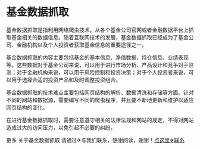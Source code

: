 # 基金数据抓取

基金数据抓取是指利用网络爬虫技术，从各个基金公司官网或者金融数据平台上抓取基金相关的数据信息。随着互联网技术的发展，基金数据抓取已经成为了基金公司、金融机构以及个人投资者获取基金信息的重要途径之一。

基金数据抓取的内容主要包括基金的基本信息、净值数据、持仓信息、业绩表现等。这些数据对于基金公司来说，可以用于进行市场分析、产品设计和竞争对手监测；对于金融机构来说，可以用于风险控制和投资决策；对于个人投资者来说，可以用于选择合适的投资产品和及时调整投资组合。

基金数据抓取的技术难点主要包括网页结构的解析、数据清洗和存储等方面。针对不同的网站和数据源，需要编写不同的爬虫程序，并且要不断地更新和维护以适应网页结构的变化。

在进行基金数据抓取时，需要注意遵守相关的法律法规和网站的规定，不得对网站造成过大的访问压力，以免引起不必要的纠纷。

更多 关于基金数据抓取 请通过✈与我们联系，感谢阅读，谢谢！[点这里✈联系](https://acc.k02.cc)